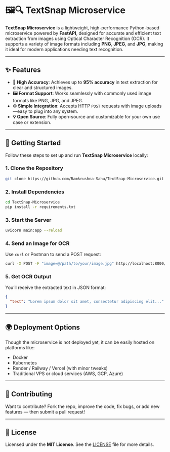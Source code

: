 # 🖼️🔍 TextSnap Microservice

**TextSnap Microservice** is a lightweight, high-performance Python-based microservice powered by **FastAPI**, designed for accurate and efficient text extraction from images using Optical Character Recognition (OCR). It supports a variety of image formats including **PNG**, **JPEG**, and **JPG**, making it ideal for modern applications needing text recognition.

---

## ✨ Features

* **🔎 High Accuracy**: Achieves up to **95% accuracy** in text extraction for clear and structured images.
* **🖼️ Format Support**: Works seamlessly with commonly used image formats like PNG, JPG, and JPEG.
* **⚙️ Simple Integration**: Accepts HTTP `POST` requests with image uploads—easy to plug into any system.
* **💡 Open Source**: Fully open-source and customizable for your own use case or extension.

---

## 🚀 Getting Started

Follow these steps to set up and run **TextSnap Microservice** locally:

### 1. Clone the Repository

```bash
git clone https://github.com/Ramkrushna-Sahu/TextSnap-Microservice.git
```

### 2. Install Dependencies

```bash
cd TextSnap-Microservice
pip install -r requirements.txt
```

### 3. Start the Server

```bash
uvicorn main:app --reload
```

### 4. Send an Image for OCR

Use `curl` or Postman to send a POST request:

```bash
curl -X POST -F "image=@/path/to/your/image.jpg" http://localhost:8000/
```

### 5. Get OCR Output

You’ll receive the extracted text in JSON format:

```json
{
  "text": "Lorem ipsum dolor sit amet, consectetur adipiscing elit..."
}
```

---

## 🌍 Deployment Options

Though the microservice is not deployed yet, it can be easily hosted on platforms like:

* Docker
* Kubernetes
* Render / Railway / Vercel (with minor tweaks)
* Traditional VPS or cloud services (AWS, GCP, Azure)

---

## 🤝 Contributing

Want to contribute? Fork the repo, improve the code, fix bugs, or add new features — then submit a pull request!

---

## 📝 License

Licensed under the **MIT License**. See the [LICENSE](LICENSE) file for more details.
